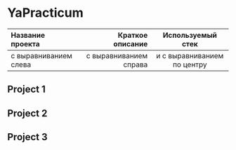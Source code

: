 # YaPracticum
| Название проекта      | Краткое описание       | Используемый стек           |
| :-------------------- | ---------------------: |:---------------------------:|
| с выравниванием слева | с выравниванием справа | и с выравниванием по центру |
## Project 1

## Project 2
## Project 3
